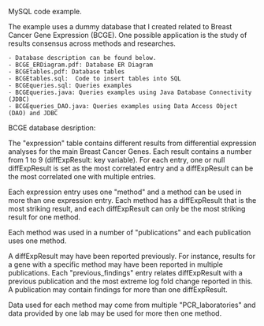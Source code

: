 MySQL code example.

The example uses a dummy database that I created related to Breast Cancer Gene Expression (BCGE). 
One possible application is the study of results consensus across methods and researches.

	- Database description can be found below.
	- BCGE_ERDiagram.pdf: Database ER Diagram
	- BCGEtables.pdf: Database tables 
	- BCGEtables.sql:  Code to insert tables into SQL
	- BCGEqueries.sql: Queries examples
	- BCGEqueries.java: Queries examples using Java Database Connectivity (JDBC)
	- BCGEqueries_DAO.java: Queries examples using Data Access Object (DAO) and JDBC



BCGE database desription:

The "expression" table contains different results from differential expression analyses for 
the main Breast Cancer Genes. Each result contains a number from 1 to 9 
(diffExpResult: key variable).
For each entry, one or null diffExpResult is set as the most correlated entry
and a diffExpResult can be the most correlated one with multiple entries.

Each expression entry uses one "method" and a method can be used in more than one expression 
entry. Each method has a diffExpResult that is the most striking result, and each diffExpResult
can only be the most striking result for one method.

Each method was used in a number of "publications" and each publication uses one method.

A diffExpResult may have been reported previously. For instance, results for a gene with a 
specific method may have been reported in multiple publications. Each "previous_findings" 
entry relates diffExpResult with a previous publication and the most extreme log fold change 
reported in this. A publication may contain findings for more than one diffExpResult.

Data used for each method may come from multiple "PCR_laboratories" and data provided by one
lab may be used for more then one method. 

 

